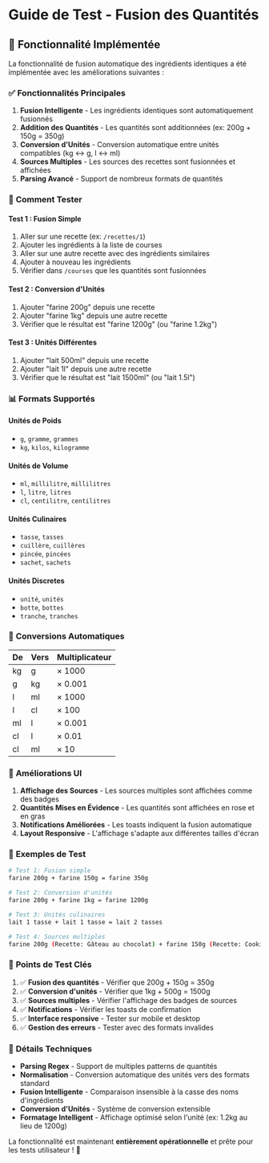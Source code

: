# Guide de Test - Fusion des Quantités

## 🎯 Fonctionnalité Implémentée

La fonctionnalité de fusion automatique des ingrédients identiques a été implémentée avec les améliorations suivantes :

### ✅ **Fonctionnalités Principales**

1. **Fusion Intelligente** - Les ingrédients identiques sont automatiquement fusionnés
2. **Addition des Quantités** - Les quantités sont additionnées (ex: 200g + 150g = 350g)
3. **Conversion d'Unités** - Conversion automatique entre unités compatibles (kg ↔ g, l ↔ ml)
4. **Sources Multiples** - Les sources des recettes sont fusionnées et affichées
5. **Parsing Avancé** - Support de nombreux formats de quantités

### 🧪 **Comment Tester**

#### **Test 1 : Fusion Simple**
1. Aller sur une recette (ex: `/recettes/1`)
2. Ajouter les ingrédients à la liste de courses
3. Aller sur une autre recette avec des ingrédients similaires
4. Ajouter à nouveau les ingrédients
5. Vérifier dans `/courses` que les quantités sont fusionnées

#### **Test 2 : Conversion d'Unités**
1. Ajouter "farine 200g" depuis une recette
2. Ajouter "farine 1kg" depuis une autre recette
3. Vérifier que le résultat est "farine 1200g" (ou "farine 1.2kg")

#### **Test 3 : Unités Différentes**
1. Ajouter "lait 500ml" depuis une recette
2. Ajouter "lait 1l" depuis une autre recette
3. Vérifier que le résultat est "lait 1500ml" (ou "lait 1.5l")

### 📊 **Formats Supportés**

#### **Unités de Poids**
- `g`, `gramme`, `grammes`
- `kg`, `kilos`, `kilogramme`

#### **Unités de Volume**
- `ml`, `millilitre`, `millilitres`
- `l`, `litre`, `litres`
- `cl`, `centilitre`, `centilitres`

#### **Unités Culinaires**
- `tasse`, `tasses`
- `cuillère`, `cuillères`
- `pincée`, `pincées`
- `sachet`, `sachets`

#### **Unités Discretes**
- `unité`, `unités`
- `botte`, `bottes`
- `tranche`, `tranches`

### 🔄 **Conversions Automatiques**

| De | Vers | Multiplicateur |
|----|------|----------------|
| kg | g | × 1000 |
| g | kg | × 0.001 |
| l | ml | × 1000 |
| l | cl | × 100 |
| ml | l | × 0.001 |
| cl | l | × 0.01 |
| cl | ml | × 10 |

### 🎨 **Améliorations UI**

1. **Affichage des Sources** - Les sources multiples sont affichées comme des badges
2. **Quantités Mises en Évidence** - Les quantités sont affichées en rose et en gras
3. **Notifications Améliorées** - Les toasts indiquent la fusion automatique
4. **Layout Responsive** - L'affichage s'adapte aux différentes tailles d'écran

### 🚀 **Exemples de Test**

```bash
# Test 1: Fusion simple
farine 200g + farine 150g = farine 350g

# Test 2: Conversion d'unités
farine 200g + farine 1kg = farine 1200g

# Test 3: Unités culinaires
lait 1 tasse + lait 1 tasse = lait 2 tasses

# Test 4: Sources multiples
farine 200g (Recette: Gâteau au chocolat) + farine 150g (Recette: Cookies) = farine 350g (Recette: Gâteau au chocolat, Recette: Cookies)
```

### 🎯 **Points de Test Clés**

1. ✅ **Fusion des quantités** - Vérifier que 200g + 150g = 350g
2. ✅ **Conversion d'unités** - Vérifier que 1kg + 500g = 1500g
3. ✅ **Sources multiples** - Vérifier l'affichage des badges de sources
4. ✅ **Notifications** - Vérifier les toasts de confirmation
5. ✅ **Interface responsive** - Tester sur mobile et desktop
6. ✅ **Gestion des erreurs** - Tester avec des formats invalides

### 🔧 **Détails Techniques**

- **Parsing Regex** - Support de multiples patterns de quantités
- **Normalisation** - Conversion automatique des unités vers des formats standard
- **Fusion Intelligente** - Comparaison insensible à la casse des noms d'ingrédients
- **Conversion d'Unités** - Système de conversion extensible
- **Formatage Intelligent** - Affichage optimisé selon l'unité (ex: 1.2kg au lieu de 1200g)

La fonctionnalité est maintenant **entièrement opérationnelle** et prête pour les tests utilisateur ! 🎉 